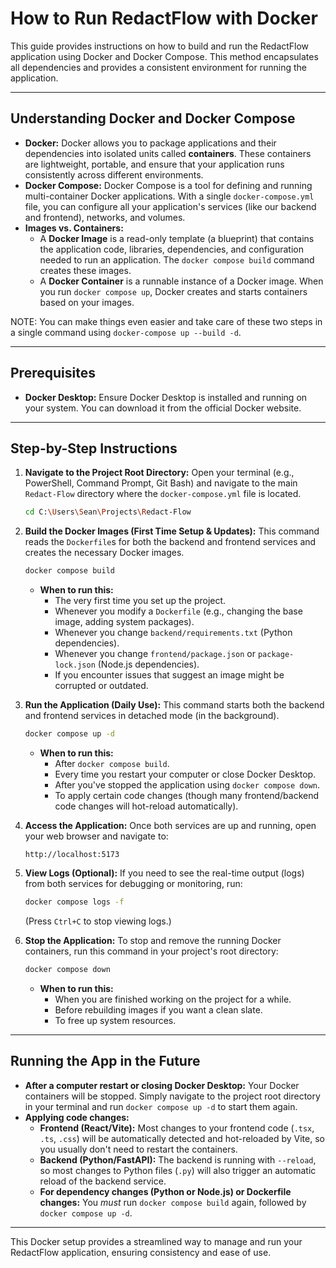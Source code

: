 # How to Run RedactFlow with Docker

This guide provides instructions on how to build and run the RedactFlow application using Docker and Docker Compose. This method encapsulates all dependencies and provides a consistent environment for running the application.

---

## Understanding Docker and Docker Compose

*   **Docker:** Docker allows you to package applications and their dependencies into isolated units called **containers**. These containers are lightweight, portable, and ensure that your application runs consistently across different environments.
*   **Docker Compose:** Docker Compose is a tool for defining and running multi-container Docker applications. With a single `docker-compose.yml` file, you can configure all your application's services (like our backend and frontend), networks, and volumes.
*   **Images vs. Containers:**
    *   A **Docker Image** is a read-only template (a blueprint) that contains the application code, libraries, dependencies, and configuration needed to run an application. The `docker compose build` command creates these images.
    *   A **Docker Container** is a runnable instance of a Docker image. When you run `docker compose up`, Docker creates and starts containers based on your images.

NOTE: You can make things even easier and take care of these two steps in a single command using `docker-compose up --build -d`.

---

## Prerequisites

*   **Docker Desktop:** Ensure Docker Desktop is installed and running on your system. You can download it from the official Docker website.

---

## Step-by-Step Instructions

1.  **Navigate to the Project Root Directory:**
    Open your terminal (e.g., PowerShell, Command Prompt, Git Bash) and navigate to the main `Redact-Flow` directory where the `docker-compose.yml` file is located.

    ```bash
    cd C:\Users\Sean\Projects\Redact-Flow
    ```

2.  **Build the Docker Images (First Time Setup & Updates):**
    This command reads the `Dockerfile`s for both the backend and frontend services and creates the necessary Docker images.

    ```bash
    docker compose build
    ```
    *   **When to run this:**
        *   The very first time you set up the project.
        *   Whenever you modify a `Dockerfile` (e.g., changing the base image, adding system packages).
        *   Whenever you change `backend/requirements.txt` (Python dependencies).
        *   Whenever you change `frontend/package.json` or `package-lock.json` (Node.js dependencies).
        *   If you encounter issues that suggest an image might be corrupted or outdated.

3.  **Run the Application (Daily Use):**
    This command starts both the backend and frontend services in detached mode (in the background).

    ```bash
    docker compose up -d
    ```
    *   **When to run this:**
        *   After `docker compose build`.
        *   Every time you restart your computer or close Docker Desktop.
        *   After you've stopped the application using `docker compose down`.
        *   To apply certain code changes (though many frontend/backend code changes will hot-reload automatically).

4.  **Access the Application:**
    Once both services are up and running, open your web browser and navigate to:

    ```
    http://localhost:5173
    ```

5.  **View Logs (Optional):**
    If you need to see the real-time output (logs) from both services for debugging or monitoring, run:

    ```bash
    docker compose logs -f
    ```
    (Press `Ctrl+C` to stop viewing logs.)

6.  **Stop the Application:**
    To stop and remove the running Docker containers, run this command in your project's root directory:

    ```bash
    docker compose down
    ```
    *   **When to run this:**
        *   When you are finished working on the project for a while.
        *   Before rebuilding images if you want a clean slate.
        *   To free up system resources.

---

## Running the App in the Future

*   **After a computer restart or closing Docker Desktop:** Your Docker containers will be stopped. Simply navigate to the project root directory in your terminal and run `docker compose up -d` to start them again.
*   **Applying code changes:**
    *   **Frontend (React/Vite):** Most changes to your frontend code (`.tsx`, `.ts`, `.css`) will be automatically detected and hot-reloaded by Vite, so you usually don't need to restart the containers.
    *   **Backend (Python/FastAPI):** The backend is running with `--reload`, so most changes to Python files (`.py`) will also trigger an automatic reload of the backend service.
    *   **For dependency changes (Python or Node.js) or Dockerfile changes:** You *must* run `docker compose build` again, followed by `docker compose up -d`.

---

This Docker setup provides a streamlined way to manage and run your RedactFlow application, ensuring consistency and ease of use.